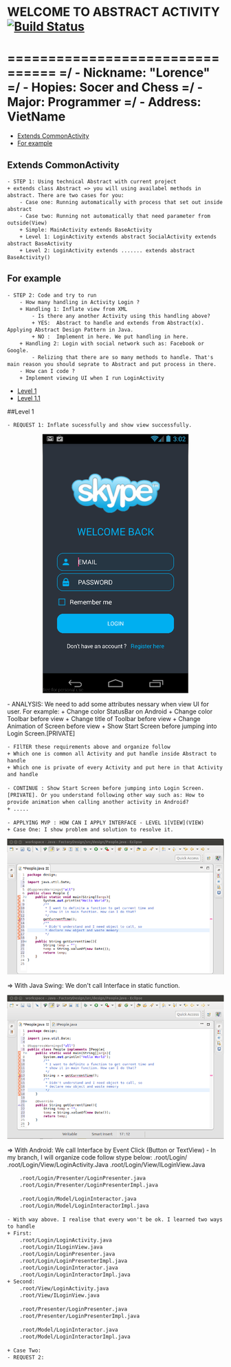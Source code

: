 # WELCOME TO ABSTRACT ACTIVITY [![Build Status](https://travis-ci.org/nomensa/jquery.hide-show.svg)](https://travis-ci.org/nomensa/jquery.hide-show.svg?branch=master)
================================
=/ - Nickname: "Lorence"
=/ - Hopies: Socer and Chess
=/ - Major: Programmer
=/ - Address: VietName
================================

- [Extends CommonActivity](#extends-commonactivity)
- [For example](#for-example)

## Extends CommonActivity
	- STEP 1: Using technical Abstract with current project
	+ extends class Abstract => you will using availabel methods in abstract. There are two cases for you:
		- Case one: Running automatically with process that set out inside abstract
		- Case two: Running not automatically that need parameter from outside(View)
		+ Simple: MainActivity extends BaseActivity
		+ Level 1: LoginActivity extends abstract SocialActivity extends abstract BaseActivity
		+ Level 2: LoginActivity extends ....... extends abstract BaseActivity()

## For example
	- STEP 2: Code and try to run
		- How many handling in Activity Login ?
		+ Handling 1: Inflate view from XML
			- Is there any another Activity using this handling above?
			+ YES:  Abstract to handle and extends from Abstract(x). Applying Abstract Design Pattern in Java.
			+ NO :  Implement in here. We put handling in here.
		+ Handling 2: Login with social network such as: Facebook or Google.
			- Relizing that there are so many methods to handle. That's main reason you should seprate to Abstract and put process in there.
		- How can I code ?
		+ Implement viewing UI when I run LoginActivity

- [Level 1](#level-1)
- [Level 1.1](#for-example)

##Level 1

	- REQUEST 1: Inflate sucessfully and show view successfully.
<p align="center">
	<img src="https://github.com/danisluis7/MVP/blob/level1/1.png" alt="1.png"/>
</p>
	- ANALYSIS: We need to add some attributes nessary when view UI for user. For example:
	+ Change color StatusBar on Android
	+ Change color Toolbar before view 
	+ Change title of Toolbar before view 
	+ Change Animation of Screen before view
	+ Show Start Screen before jumping into Login Screen.[PRIVATE]

	- FIlTER these requirements above and organize follow 
	+ Which one is common all Activity and put handle inside Abstract to handle
	+ Which one is private of every Activity and put here in that Activity and handle

	- CONTINUE : Show Start Screen before jumping into Login Screen.[PRIVATE]. Or you understand following other way such as: How to provide animation when calling another activity in Android?
	+ .....
	
	- APPLYING MVP : HOW CAN I APPLY INTERFACE - LEVEL 1[VIEW](VIEW)
	+ Case One: I show problem and solution to resolve it.
<p align="center">
	<img src="https://github.com/danisluis7/MVP/blob/level1/2.png" alt="2.png"/>
</p>
	=> With Java Swing: We don't call Interface in static function.
<p align="center">
	<img src="https://github.com/danisluis7/MVP/blob/level1/3.png" alt="3.png"/>
</p>
	=> With Android: We call Interface by Event Click (Button or TextView)
	- In my branch, I will organize code follow stype below:
		.root/Login/
		.root/Login/View/LoginActivity.Java
		.root/Login/View/ILoginView.Java

		.root/Login/Presenter/LoginPresenter.java
		.root/Login/Presenter/LoginPresenterImpl.java

		.root/Login/Model/LoginInteractor.java
		.root/Login/Model/LoginInteractorImpl.java
	
	- With way above. I realise that every won't be ok. I learned two ways to handle
	+ First: 
		.root/Login/LoginActivity.java
		.root/Login/ILoginView.java	
		.root/Login/LoginPresenter.java
		.root/Login/LoginPresenterImpl.java
		.root/Login/LoginInteractor.java
		.root/Login/LoginInteractorImpl.java
	+ Second:
		.root/View/LoginActivity.java
		.root/View/ILoginView.java

		.root/Presenter/LoginPresenter.java
		.root/Presenter/LoginPresenterImpl.java
		
		.root/Model/LoginInteractor.java
		.root/Model/LoginInteractorImpl.java
		
	+ Case Two: 
	- REQUEST 2: 
	


		

